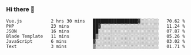 ### Hi there 👋

<!--START_SECTION:waka-->

```text
Vue.js           2 hrs 30 mins   █████████████████▓░░░░░░░   70.62 %
PHP              23 mins         ██▓░░░░░░░░░░░░░░░░░░░░░░   11.24 %
JSON             16 mins         ██░░░░░░░░░░░░░░░░░░░░░░░   07.87 %
Blade Template   11 mins         █▒░░░░░░░░░░░░░░░░░░░░░░░   05.26 %
JavaScript       6 mins          ▓░░░░░░░░░░░░░░░░░░░░░░░░   03.02 %
Text             3 mins          ▒░░░░░░░░░░░░░░░░░░░░░░░░   01.71 %
```

<!--END_SECTION:waka-->

<!--
**Jonas-VanHaeken/Jonas-VanHaeken** is a ✨ _special_ ✨ repository because its `README.md` (this file) appears on your GitHub profile.

Here are some ideas to get you started:

- 🔭 I’m currently working on ...
- 🌱 I’m currently learning ...
- 👯 I’m looking to collaborate on ...
- 🤔 I’m looking for help with ...
- 💬 Ask me about ...
- 📫 How to reach me: ...
- 😄 Pronouns: ...
- ⚡ Fun fact: ...
-->

